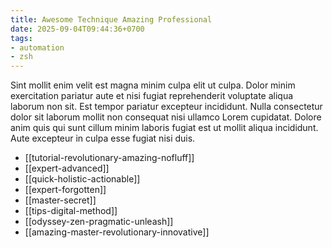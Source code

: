 ```yaml
---
title: Awesome Technique Amazing Professional
date: 2025-09-04T09:44:36+0700
tags:
- automation
- zsh
---
```


Sint mollit enim velit est magna minim culpa elit ut culpa. Dolor minim exercitation pariatur aute et nisi fugiat reprehenderit voluptate aliqua laborum non sit. Est tempor pariatur excepteur incididunt. Nulla consectetur dolor sit laborum mollit non consequat nisi ullamco Lorem cupidatat. Dolore anim quis qui sunt cillum minim laboris fugiat est ut mollit aliqua incididunt. Aute excepteur in culpa esse fugiat nisi duis.


- [[tutorial-revolutionary-amazing-nofluff]] 
- [[expert-advanced]] 
- [[quick-holistic-actionable]] 
- [[expert-forgotten]] 
- [[master-secret]] 
- [[tips-digital-method]] 
- [[odyssey-zen-pragmatic-unleash]] 
- [[amazing-master-revolutionary-innovative]]
